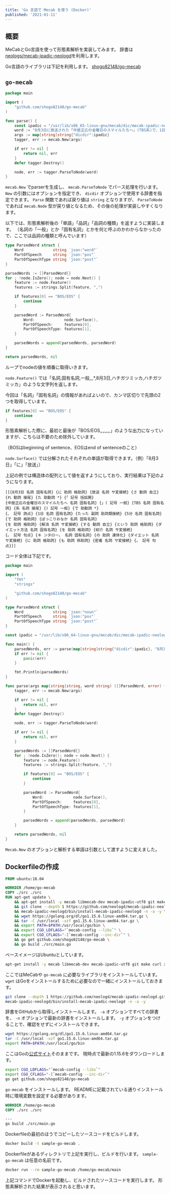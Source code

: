```yaml
---
title: 'Go 言語で Mecab を使う (Docker)'
published: '2021-01-11'
---
```


## 概要

MeCabとGo言語を使って形態素解析を実装してみます。
辞書は[neologs/mecab-ipadic-neologd](https://github.com/neologd/mecab-ipadic-neologd)を利用します。

Go言語のライブラリは下記を利用します。
[shogo82148/go-mecab](https://github.com/shogo82148/go-mecab)

## `go-mecab`

```go
package main

import (
	"github.com/shogo82148/go-mecab"
)

func parse() {
	const ipadic = "/usr/lib/x86_65-linux-gnu/mecab/dic/mecab-ipadic-neologd"
	word := "8月3日に放送された「中居正広の金曜日のスマイルたちへ」(TBS系)で、1日たった5分でぽっこりおなかを解消するというダイエット方法を紹介。キンタロー。のダイエットにも密着。"
	args := map[string]string{"dicdir":ipadic}
	tagger, err := mecab.New(args)

	if err != nil {
		return nil, err
	}
	defer tagger.Destroy()

	node, err := tagger.ParseToNode(word)
}
```

`mecab.New` でparserを生成し、 `mecab.ParseToNode` でパース処理を行います。
`New` の引数にはオプションを指定でき、 `dicdir` オプションで使用する辞書を指定できます。
`Parse` 関数であれば戻り値は `string` となりますが、 `ParseToNode` であれば `mecab.Node` 型が戻り値となるため、その後の処理が実装しやすくなります。

以下では、形態素解析後の「単語」「品詞」「品詞の種類」を返すように実装します。
（名詞の「一般」とか「固有名詞」とかを何と呼ぶのかわからなかったので、ここでは品詞の種類と呼んでいます）

```go
type ParsedWord struct {
	Word             string `json:"word"`
	PartOfSpeech     string `json:"pos"`
	PartOfSpeechType string `json:"post"`
}

parsedWords := []ParsedWord{}
for ; !node.IsZero(); node = node.Next() {
	feature := node.Feature()
	features := strings.Split(feature, ",")

	if features[0] == "BOS/EOS" {
		continue
	}

	parsedWord := ParsedWord{
		Word:             node.Surface(),
		PartOfSpeech:     features[0],
		PartOfSpeechType: features[1],
	}

	parsedWords = append(parsedWords, parsedWord)
}

return parsedWords, nil
```

ループでnodeの値を順番に取得いきます。

<!-- textlint-disable jtf-style/1.2.1.句点(。)と読点(、) -->
<!-- textlint-disable ja-technical-writing/max-comma -->
`node.Feature()` では「名詞,固有名詞,一般,*,*,*,8月3日,ハチガツミッカ,ハチガツミッカ」のような文字列を返します。
<!-- textlint-enable jtf-style/1.2.1.句点(。)と読点(、) -->
<!-- textlint-enable ja-technical-writing/max-comma -->
今回は「名詞」「固有名詞」の情報があればよいので、カンマ区切りで先頭の2つを取得しています。

```go
if features[0] == "BOS/EOS" {
	continue
}
```

<!-- textlint-disable ja-technical-writing/max-comma -->
形態素解析した際に、最初と最後が「BOS/EOS,*,*,*,*,*,*,*,*」のような出力になっていますが、こちらは不要のため除外しています。
<!-- textlint-enable ja-technical-writing/max-comma -->
（BOSはbeginning of sentence、EOSはend of sentenceのこと）


`node.Surface()` では分解されたそれぞれの単語が取得できます。（例）「8月3日」「に」「放送」）

上記の例では構造体の配列として値を返すようにしており、実行結果は下記のようになります。

```
[[{8月3日 名詞 固有名詞} {に 助詞 格助詞} {放送 名詞 サ変接続} {さ 動詞 自立} {れ 動詞 接尾} {た 助動詞 *} {「 記号 括弧開} 
{中居正広の金曜日のスマイルたちへ 名詞 固有名詞} {」( 記号 一般} {TBS 名詞 固有名詞} {系 名詞 接尾} {) 記号 一般} {で 助動詞 *} 
{、 記号 読点} {1日 名詞 固有名詞} {たった 副詞 助詞類接続} {5分 名詞 固有名詞} {で 助詞 格助詞} {ぽっこりおなか 名詞 固有名詞} 
{を 助詞 格助詞} {解消 名詞 サ変接続} {する 動詞 自立} {という 助詞 格助詞} {ダイエット方法 名詞 固有名詞} {を 助詞 格助詞} {紹介 名詞 サ変接続} 
{。 記号 句点} {キ ンタロー。 名詞 固有名詞} {の 助詞 連体化} {ダイエット 名詞 サ変接続} {に 助詞 格助詞} {も 助詞 係助詞} {密着 名詞 サ変接続} {。 記号 句点}]]
```

コード全体は下記です。

```go
package main

import (
	"fmt"
	"strings"

	"github.com/shogo82148/go-mecab"
)

type ParsedWord struct {
	Word             string `json:"noun"`
	PartOfSpeech     string `json:"pos"`
	PartOfSpeechType string `json:"post"`
}

const ipadic = "/usr/lib/x86_64-linux-gnu/mecab/dic/mecab-ipadic-neologd"

func main() {
	parsedWords, err := parse(map[string]string{"dicdir":ipadic}, "8月3日に放送された「中居正広の金曜日のスマイルたちへ」(TBS系)で、1日たった5分でぽっこりおなかを解消するというダイエット方法を紹介。キンタロー。のダイエットにも密着。")
	if err != nil {
		panic(err)
	}

	fmt.Println(parsedWords)
}

func parse(args map[string]string, word string) ([]ParsedWord, error) {
	tagger, err := mecab.New(args)

	if err != nil {
		return nil, err
	}
	defer tagger.Destroy()

	node, err := tagger.ParseToNode(word)

	if err != nil {
		return nil, err
	}

	parsedWords := []ParsedWord{}
	for ; !node.IsZero(); node = node.Next() {
		feature := node.Feature()
		features := strings.Split(feature, ",")

		if features[0] == "BOS/EOS" {
			continue
		}

		parsedWord := ParsedWord{
			Word:             node.Surface(),
			PartOfSpeech:     features[0],
			PartOfSpeechType: features[1],
		}

		parsedWords = append(parsedWords, parsedWord)
	}

	return parsedWords, nil
}
```

`Mecab.New` のオプションと解析する単語は引数として渡すように変えました。

## Dockerfileの作成

```dockerfile
FROM ubuntu:18.04

WORKDIR /home/go-mecab
COPY ./src ./src
RUN apt-get update \
    && apt-get install -y mecab libmecab-dev mecab-ipadic-utf8 git make curl xz-utils file sudo wget gcc build-essential \
    && git clone --depth 1 https://github.com/neologd/mecab-ipadic-neologd.git \
    && mecab-ipadic-neologd/bin/install-mecab-ipadic-neologd -n -a -y \
    && wget https://golang.org/dl/go1.15.6.linux-amd64.tar.gz \
    && tar -C /usr/local -xzf go1.15.6.linux-amd64.tar.gz \
    && export PATH=$PATH:/usr/local/go/bin \
    && export CGO_LDFLAGS="`mecab-config --libs`" \
    && export CGO_CFLAGS="-I`mecab-config --inc-dir`" \
    && go get github.com/shogo82148/go-mecab \
    && go build ./src/main.go
```

ベースイメージはUbuntuとしています。

```sh
apt-get install -y mecab libmecab-dev mecab-ipadic-utf8 git make curl xz-utils file sudo wget gcc build-essential
```

ここではMeCabや `go-mecab` に必要なライブラリをインストールしています。
`wget` はGoをインストールするために必要なので一緒にインストールしておきます。

```sh
git clone --depth 1 https://github.com/neologd/mecab-ipadic-neologd.git
mecab-ipadic-neologd/bin/install-mecab-ipadic-neologd -n -a -y
```

辞書をGitHubから取得しインストールします。
`-a` オプションですべての辞書を、 `-n` オプションで最新の辞書をインストールします。
`-y` オプションをつけることで、確認をせずにインストールできます。

```sh
wget https://golang.org/dl/go1.15.6.linux-amd64.tar.gz
tar -C /usr/local -xzf go1.15.6.linux-amd64.tar.gz
export PATH=$PATH:/usr/local/go/bin
```

ここはGoの[公式サイト](https://golang.org/dl/)そのままです。
現時点で最新の1.15.6をダウンロードします。

```sh
export CGO_LDFLAGS="`mecab-config --libs`"
export CGO_CFLAGS="-I`mecab-config --inc-dir`"
go get github.com/shogo82148/go-mecab
```

`go-mecab` をインストールします。
READMEに記載されている通りインストール時に環境変数を設定する必要があります。

```dockerfile
WORKDIR /home/go-mecab
COPY ./src ./src

---
go build ./src/main.go
```

Dockerfileの最初のほうでコピーしたソースコードをビルドします。

```sh
docker build -t sample-go-mecab .
```

Dockerfileがあるディレクトリで上記を実行し、ビルドを行います。
`sample-go-mecab` は任意の名前です。

```sh
docker run --rm sample-go-mecab /home/go-mecab/main 
```

上記コマンドでDockerを起動し、ビルドされたソースコードを実行します。
形態素解析された結果が表示されると思います。
